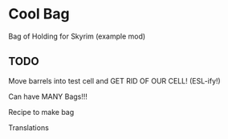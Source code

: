 # Cool Bag

Bag of Holding for Skyrim (example mod)

## TODO

Move barrels into test cell and GET RID OF OUR CELL! (ESL-ify!)

Can have MANY Bags!!!

Recipe to make bag

Translations
